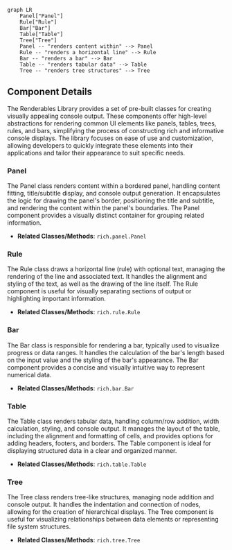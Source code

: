 ```mermaid
graph LR
    Panel["Panel"]
    Rule["Rule"]
    Bar["Bar"]
    Table["Table"]
    Tree["Tree"]
    Panel -- "renders content within" --> Panel
    Rule -- "renders a horizontal line" --> Rule
    Bar -- "renders a bar" --> Bar
    Table -- "renders tabular data" --> Table
    Tree -- "renders tree structures" --> Tree
```

## Component Details

The Renderables Library provides a set of pre-built classes for creating visually appealing console output. These components offer high-level abstractions for rendering common UI elements like panels, tables, trees, rules, and bars, simplifying the process of constructing rich and informative console displays. The library focuses on ease of use and customization, allowing developers to quickly integrate these elements into their applications and tailor their appearance to suit specific needs.

### Panel
The Panel class renders content within a bordered panel, handling content fitting, title/subtitle display, and console output generation. It encapsulates the logic for drawing the panel's border, positioning the title and subtitle, and rendering the content within the panel's boundaries. The Panel component provides a visually distinct container for grouping related information.
- **Related Classes/Methods**: `rich.panel.Panel`

### Rule
The Rule class draws a horizontal line (rule) with optional text, managing the rendering of the line and associated text. It handles the alignment and styling of the text, as well as the drawing of the line itself. The Rule component is useful for visually separating sections of output or highlighting important information.
- **Related Classes/Methods**: `rich.rule.Rule`

### Bar
The Bar class is responsible for rendering a bar, typically used to visualize progress or data ranges. It handles the calculation of the bar's length based on the input value and the styling of the bar's appearance. The Bar component provides a concise and visually intuitive way to represent numerical data.
- **Related Classes/Methods**: `rich.bar.Bar`

### Table
The Table class renders tabular data, handling column/row addition, width calculation, styling, and console output. It manages the layout of the table, including the alignment and formatting of cells, and provides options for adding headers, footers, and borders. The Table component is ideal for displaying structured data in a clear and organized manner.
- **Related Classes/Methods**: `rich.table.Table`

### Tree
The Tree class renders tree-like structures, managing node addition and console output. It handles the indentation and connection of nodes, allowing for the creation of hierarchical displays. The Tree component is useful for visualizing relationships between data elements or representing file system structures.
- **Related Classes/Methods**: `rich.tree.Tree`
